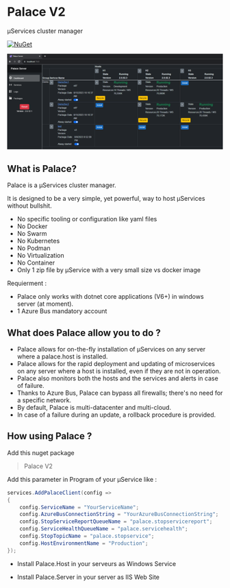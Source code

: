 # Palace V2

µServices cluster manager

[![NuGet](https://img.shields.io/nuget/v/Palace.Client.svg)](https://www.nuget.org/packages/Palace.Client/)

![Dashboard](/Doc/Dashboard.png)

## What is Palace?

Palace is a µServices cluster manager. 

It is designed to be a very simple, yet powerful, way to host µServices without bullshit.

- No specific tooling or configuration like yaml files
- No Docker
- No Swarm
- No Kubernetes
- No Podman
- No Virtualization
- No Container
- Only 1 zip file by µService with a very small size vs docker image

Requierment : 

- Palace only works with dotnet core applications (V6+) in windows server (at moment).
- 1 Azure Bus mandatory account 

## What does Palace allow you to do ?

- Palace allows for on-the-fly installation of µServices on any server where a palace.host is installed.
- Palace allows for the rapid deployment and updating of microservices on any server where a host is installed, even if they are not in operation.
- Palace also monitors both the hosts and the services and alerts in case of failure.
- Thanks to Azure Bus, Palace can bypass all firewalls; there's no need for a specific network.
- By default, Palace is multi-datacenter and multi-cloud.
- In case of a failure during an update, a rollback procedure is provided.

## How using Palace ?

Add this nuget package 

> Palace V2

Add this parameter in Program of your µService like :

``` c#
services.AddPalaceClient(config =>
{
	config.ServiceName = "YourServiceName";
	config.AzureBusConnectionString = "YourAzureBusConnectionString";
	config.StopServiceReportQueueName = "palace.stopservicereport";
	config.ServiceHealthQueueName = "palace.servicehealth";
	config.StopTopicName = "palace.stopservice";
	config.HostEnvironmentName = "Production";
});
```

- Install Palace.Host in your serveurs as Windows Service

- Install Palace.Server in your server as IIS Web Site


 



 




